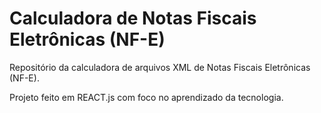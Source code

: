 # Calculadora de Notas Fiscais Eletrônicas (NF-E)
 Repositório da calculadora de arquivos XML de Notas Fiscais Eletrônicas (NF-E).

 Projeto feito em REACT.js com foco no aprendizado da tecnologia.
